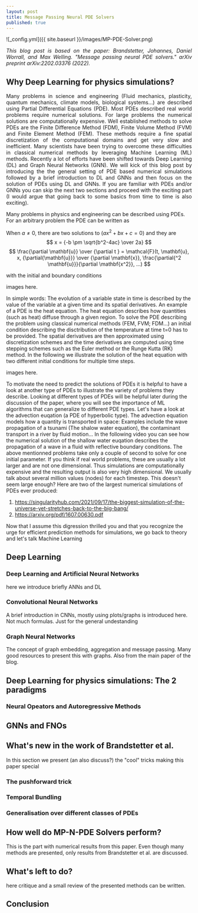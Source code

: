 ```yaml
---
layout: post
title: Message Passing Neural PDE Solvers
published: true
---
```

![_config.yml]({{ site.baseurl }}/images/MP-PDE-Solver.png)

<p>  <div style="text-align: justify"> <em> This blog post is based on the paper: Brandstetter, Johannes, Daniel Worrall, and Max Welling. "Message passing neural PDE solvers." arXiv preprint arXiv:2202.03376 (2022).  </em> </div> </p>


## Why Deep Learning for physics simulations?
<p>  <div style="text-align: justify"> Many problems in science and engineering (Fluid mechanics, plasticity, quantum mechanics, climate models, biological systems...) are described using Partial Differential Equations (PDE). Most PDEs described real world problems require numerical solutions. For large problems the numerical solutions are computationally expensive. Well established methods to solve PDEs are the Finite Difference Method (FDM), Finite Volume Method (FVM) and Finite Element Method (FEM). These methods require a fine spatial discretization of the computational domains and get very slow and inefficient. Many scientists have been trying to overcome these difficulties in classical numerical methods by leveraging Machine Learning (ML) methods. Recently a lot of efforts have been shifted towards Deep Learning (DL) and Graph Neural Networks (GNN). We will kick of this blog post by introducing the the general setting of PDE based numerical simulations followed by a brief introduction to  DL and GNNs and then focus on the solution of PDEs using DL and GNNs. If you are familiar with PDEs and/or GNNs you can skip the next two sections and proceed with the exciting part (I would argue that going back to some basics from time to time is also exciting).  </div> </p>

Many problems in physics and engineering can be described using PDEs. For an arbitrary problem the PDE can be written as

When $a \ne 0$, there are two solutions to $(ax^2 + bx + c = 0)$ and they are 
$$ x = {-b \pm \sqrt{b^2-4ac} \over 2a} $$
$$  \frac{\partial \mathbf{u}} \over {\partial t } = \mathcal{F}(t, \mathbf{u}, x, {\partial{\mathbf{u}}} \over {\partial \mathbf{x}}, 
\frac{\partial{^2 \mathbf{u}}}{\partial \mathbf{x^2}}, ...) $$

with the initial and boundary conditions

images here. 

In simple words: The evolution of a variable state in time is described by the value of the variable at a given time and its spatial derivatives.
An example of a PDE is the heat equation. The heat equation describes how quantities (such as heat) diffuse through a given region. To solve the PDE describing the problem using classical numerical methods (FEM, FVM; FDM...) an initial condition describing the disctribution of the temperature at time t=0 has to be provided. The spatial derivatives are then approximated using discretization schemes and the time derivatives are computed using time stepping schemes such as the Euler method or the Runge Kutta (RK) method. In the following we illustrate the solution of the heat equation with two different initial conditions for multiple time steps.

images here.

To motivate the need to predict the solutions of PDEs it is helpful to have a look at another type of PDEs to illustrate the variety of problems they describe. Looking at different types of PDEs will be helpful later during the discussion of the paper, where you will see the importance of ML algorithms that can generalize to different PDE types.
Let's have a look at the advection euqation (a PDE of hyperbolic type). The advection equation models how a quantity is transported in space: Examples include the wave propagation of a tsunami (The shalow water equation), the contaminant transport in a river by fluid motion... In the following video you can see how the numerical solution of the shallow water euqation describes the propagation of a wave in a fluid with reflective boundary conditions. 
The above mentionned problems take only a couple of second to solve for one initial parameter. If you think if real world problems, these are usually a lot larger and are not one dimensional. Thus simulations are computationally expensive and the resulting output is also very high dimensional. We usually talk about several million values (nodes) for each timestep. This doesn't seem large enough? Here are two of the largest  numerical simulations of PDEs ever produced:
1) https://singularityhub.com/2021/09/17/the-biggest-simulation-of-the-universe-yet-stretches-back-to-the-big-bang/
2) https://arxiv.org/pdf/1607.00630.pdf

Now that I assume this digression thrilled you and that you recognize the urge for efficient prediction methods for simulations, we go back to theory and let's talk Machine Learning 
## Deep Learning
### Deep Learning and Artificial Neural Networks
here we introduce briefly ANNs and DL 
### Convolutional Neural Networks
A brief introduction in CNNs, mostly using plots/graphs is introduced here. Not much formulas. Just for the general undestanding
### Graph Neural Networks
The concept of graph embedding, aggregation and message passing.
Many good resources to present this with graphs. Also from the main paper of the blog.

## Deep Learning for physics simulations: The 2 paradigms 
### Neural Opeators and Autoregressive Methods

## GNNs and FNOs

## What's new in the work of Brandstetter et al.
In this section we present (an also discuss?) the "cool" tricks making this paper special
### The pushforward trick
### Temporal Bundling
### Generalisation over different classes of PDEs

## How well do MP-N-PDE Solvers perform?
This is the part with numerical results from this paper. Even though many methods are presented, only results from Brandstetter et al. are discussed.


## What's left to do?
here critique and a small review of the presented methods can be written.

## Conclusion
